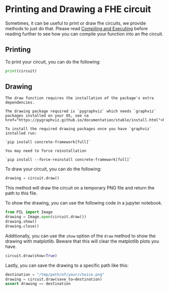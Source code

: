 # Printing and Drawing a FHE circuit

Sometimes, it can be useful to print or draw fhe circuits, we provide methods to just do that. Please read [Compiling and Executing](../basics/compiling_and_executing.md) before reading further to see how you can compile your function into an fhe circuit.

## Printing

To print your circuit, you can do the following:

<!--pytest-codeblocks:skip-->
```python
print(circuit)
```

## Drawing

```{WARNING}
The draw function requires the installation of the package's extra dependencies.

The drawing package required is `pygraphviz` which needs `graphviz` packages installed on your OS, see <a href="https://pygraphviz.github.io/documentation/stable/install.html">https://pygraphviz.github.io/documentation/stable/install.html</a>

To install the required drawing packages once you have `graphviz` installed run:

`pip install concrete-framework[full]`

You may need to force reinstallation

`pip install --force-reinstall concrete-framework[full]`
```

To draw your circuit, you can do the following:

<!--pytest-codeblocks:skip-->
```python
drawing = circuit.draw()
```

This method will draw the circuit on a temporary PNG file and return the path to this file.

To show the drawing, you can use the following code in a jupyter notebook.

<!--pytest-codeblocks:skip-->
```python
from PIL import Image
drawing = Image.open(circuit.draw())
drawing.show()
drawing.close()
```

Additionally, you can use the `show` option of the `draw` method to show the drawing with matplotlib. Beware that this will clear the matplotlib plots you have.

<!--pytest-codeblocks:skip-->
```python
circuit.draw(show=True)
```

Lastly, you can save the drawing to a specific path like this:

<!--pytest-codeblocks:skip-->
```python
destination = "/tmp/path/of/your/choice.png"
drawing = circuit.draw(save_to=destination)
assert drawing == destination
```
